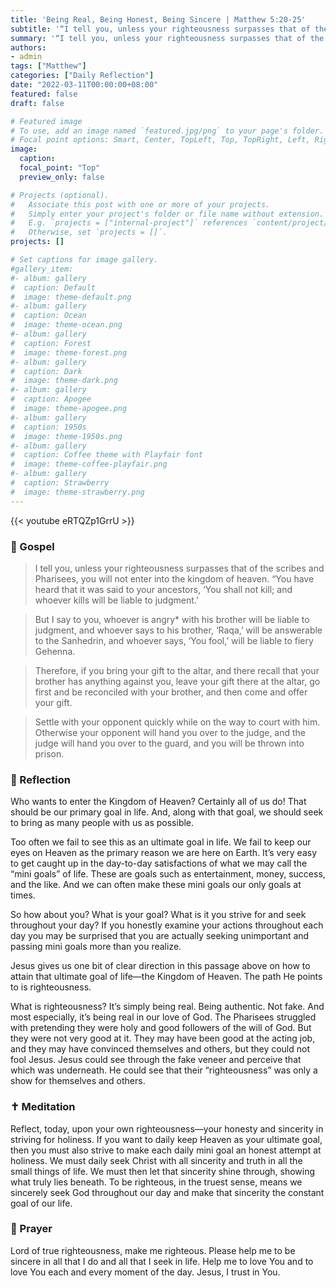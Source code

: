 ```yaml
---
title: 'Being Real, Being Honest, Being Sincere | Matthew 5:20-25'
subtitle: '“I tell you, unless your righteousness surpasses that of the scribes and Pharisees, you will not enter into the Kingdom of heaven.”  Matthew 5:20'
summary: '“I tell you, unless your righteousness surpasses that of the scribes and Pharisees, you will not enter into the Kingdom of heaven.”  Matthew 5:20'
authors:
- admin
tags: ["Matthew"]
categories: ["Daily Reflection"]
date: "2022-03-11T00:00:00+08:00"
featured: false
draft: false

# Featured image
# To use, add an image named `featured.jpg/png` to your page's folder.
# Focal point options: Smart, Center, TopLeft, Top, TopRight, Left, Right, BottomLeft, Bottom, BottomRight
image:
  caption:
  focal_point: "Top"
  preview_only: false

# Projects (optional).
#   Associate this post with one or more of your projects.
#   Simply enter your project's folder or file name without extension.
#   E.g. `projects = ["internal-project"]` references `content/project/deep-learning/index.md`.
#   Otherwise, set `projects = []`.
projects: []

# Set captions for image gallery.
#gallery_item:
#- album: gallery
#  caption: Default
#  image: theme-default.png
#- album: gallery
#  caption: Ocean
#  image: theme-ocean.png
#- album: gallery
#  caption: Forest
#  image: theme-forest.png
#- album: gallery
#  caption: Dark
#  image: theme-dark.png
#- album: gallery
#  caption: Apogee
#  image: theme-apogee.png
#- album: gallery
#  caption: 1950s
#  image: theme-1950s.png
#- album: gallery
#  caption: Coffee theme with Playfair font
#  image: theme-coffee-playfair.png
#- album: gallery
#  caption: Strawberry
#  image: theme-strawberry.png
---
```


{{< youtube eRTQZp1GrrU >}}

### :love_letter: Gospel
>  I tell you, unless your righteousness surpasses that of the scribes and Pharisees, you will not enter into the kingdom of heaven. “You have heard that it was said to your ancestors, ‘You shall not kill; and whoever kills will be liable to judgment.’

> But I say to you, whoever is angry* with his brother will be liable to judgment, and whoever says to his brother, ‘Raqa,’ will be answerable to the Sanhedrin, and whoever says, ‘You fool,’ will be liable to fiery Gehenna.

> Therefore, if you bring your gift to the altar, and there recall that your brother has anything against you, leave your gift there at the altar, go first and be reconciled with your brother, and then come and offer your gift.

> Settle with your opponent quickly while on the way to court with him. Otherwise your opponent will hand you over to the judge, and the judge will hand you over to the guard, and you will be thrown into prison.

### :speech_balloon: Reflection
Who wants to enter the Kingdom of Heaven?  Certainly all of us do!  That should be our primary goal in life.  And, along with that goal, we should seek to bring as many people with us as possible.

Too often we fail to see this as an ultimate goal in life.  We fail to keep our eyes on Heaven as the primary reason we are here on Earth.  It’s very easy to get caught up in the day-to-day satisfactions of what we may call the “mini goals” of life.  These are goals such as entertainment, money, success, and the like.  And we can often make these mini goals our only goals at times.  

So how about you?  What is your goal?  What is it you strive for and seek throughout your day?  If you honestly examine your actions throughout each day you may be surprised that you are actually seeking unimportant and passing mini goals more than you realize.

Jesus gives us one bit of clear direction in this passage above on how to attain that ultimate goal of life—the Kingdom of Heaven.  The path He points to is righteousness.

What is righteousness?  It’s simply being real.  Being authentic.  Not fake.  And most especially, it’s being real in our love of God.  The Pharisees struggled with pretending they were holy and good followers of the will of God.  But they were not very good at it.  They may have been good at the acting job, and they may have convinced themselves and others, but they could not fool Jesus.  Jesus could see through the fake veneer and perceive that which was underneath.  He could see that their “righteousness” was only a show for themselves and others.

### :latin_cross: Meditation
Reflect, today, upon your own righteousness—your honesty and sincerity in striving for holiness.  If you want to daily keep Heaven as your ultimate goal, then you must also strive to make each daily mini goal an honest attempt at holiness.  We must daily seek Christ with all sincerity and truth in all the small things of life.  We must then let that sincerity shine through, showing what truly lies beneath.  To be righteous, in the truest sense, means we sincerely seek God throughout our day and make that sincerity the constant goal of our life.

### :pray: Prayer
Lord of true righteousness, make me righteous.  Please help me to be sincere in all that I do and all that I seek in life.  Help me to love You and to love You each and every moment of the day.  Jesus, I trust in You.

